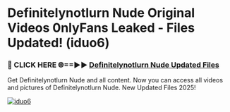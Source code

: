 # Definitelynotlurn Nude Original Videos 0nlyFans Leaked - Files Updated! (iduo6)

<h3>🔴 CLICK HERE 🌐==►► <a href="https://tinyurl.com/y5r63du9" rel="nofollow">Definitelynotlurn Nude Updated Files</a></h3>

Get Definitelynotlurn Nude and all content. Now you can access all videos and pictures of Definitelynotlurn Nude. New Updated Files 2025!

[![iduo6](https://i.imgur.com/UVo9nyh.gif)](https://tinyurl.com/y5r63du9)